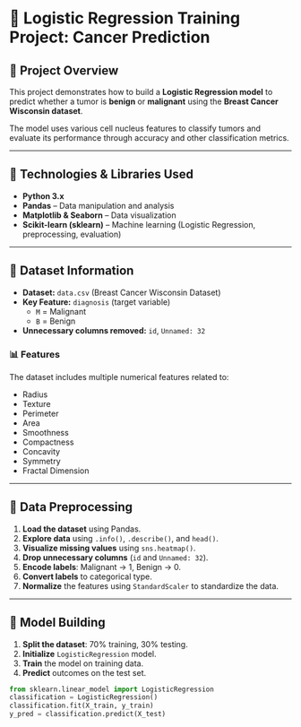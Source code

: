 # 🧪 Logistic Regression Training Project: Cancer Prediction

## 📌 Project Overview
This project demonstrates how to build a **Logistic Regression model** to predict whether a tumor is **benign** or **malignant** using the **Breast Cancer Wisconsin dataset**.  

The model uses various cell nucleus features to classify tumors and evaluate its performance through accuracy and other classification metrics.

---

## 🧰 Technologies & Libraries Used
- **Python 3.x**
- **Pandas** – Data manipulation and analysis  
- **Matplotlib & Seaborn** – Data visualization  
- **Scikit-learn (sklearn)** – Machine learning (Logistic Regression, preprocessing, evaluation)

---

## 📂 Dataset Information
- **Dataset:** `data.csv` (Breast Cancer Wisconsin Dataset)  
- **Key Feature:** `diagnosis` (target variable)  
  - `M` = Malignant  
  - `B` = Benign  
- **Unnecessary columns removed:** `id`, `Unnamed: 32`

### 📊 Features
The dataset includes multiple numerical features related to:
- Radius
- Texture
- Perimeter
- Area
- Smoothness
- Compactness
- Concavity
- Symmetry
- Fractal Dimension

---

## 🧼 Data Preprocessing
1. **Load the dataset** using Pandas.
2. **Explore data** using `.info()`, `.describe()`, and `head()`.
3. **Visualize missing values** using `sns.heatmap()`.
4. **Drop unnecessary columns** (`id` and `Unnamed: 32`).
5. **Encode labels**: Malignant → 1, Benign → 0.
6. **Convert labels** to categorical type.
7. **Normalize** the features using `StandardScaler` to standardize the data.

---

## 🧠 Model Building
1. **Split the dataset**: 70% training, 30% testing.
2. **Initialize** `LogisticRegression` model.
3. **Train** the model on training data.
4. **Predict** outcomes on the test set.

```python
from sklearn.linear_model import LogisticRegression
classification = LogisticRegression()
classification.fit(X_train, y_train)
y_pred = classification.predict(X_test)
